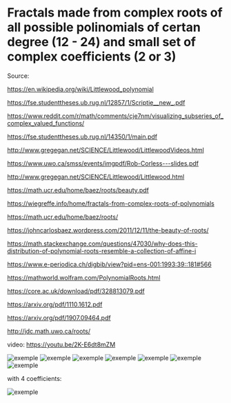 # Fractals made from complex roots of all possible polinomials of certan degree (12 - 24) and small set of complex coefficients (2 or 3)
 
 Source:
 
 https://en.wikipedia.org/wiki/Littlewood_polynomial
 
 https://fse.studenttheses.ub.rug.nl/12857/1/Scriptie__new_.pdf
 
 https://www.reddit.com/r/math/comments/cje7nm/visualizing_subseries_of_complex_valued_functions/
 
 https://fse.studenttheses.ub.rug.nl/14350/1/main.pdf
 
 http://www.gregegan.net/SCIENCE/Littlewood/LittlewoodVideos.html
 
 https://www.uwo.ca/smss/events/imgpdf/Rob-Corless---slides.pdf
 
 http://www.gregegan.net/SCIENCE/Littlewood/Littlewood.html
 
 https://math.ucr.edu/home/baez/roots/beauty.pdf
 
 https://wiegreffe.info/home/fractals-from-complex-roots-of-polynomials
 
 https://math.ucr.edu/home/baez/roots/
 
 https://johncarlosbaez.wordpress.com/2011/12/11/the-beauty-of-roots/
 
 https://math.stackexchange.com/questions/47030/why-does-this-distribution-of-polynomial-roots-resemble-a-collection-of-affine-i
 
 https://www.e-periodica.ch/digbib/view?pid=ens-001:1993:39::181#566
 
 https://mathworld.wolfram.com/PolynomialRoots.html
 
 https://core.ac.uk/download/pdf/328813079.pdf
 
 https://arxiv.org/pdf/1110.1612.pdf
 
 https://arxiv.org/pdf/1907.09464.pdf
 
 http://jdc.math.uwo.ca/roots/
 
 video: https://youtu.be/2K-E6dt8mZM
 
![exemple](https://i.imgur.com/IXH75LV.png)
![exemple](https://i.imgur.com/myk55YG.png)
![exemple](https://i.imgur.com/zbLSz5d.png)
![exemple](https://i.imgur.com/eaqUX22.png)
![exemple](https://i.imgur.com/U5aAoer.png)
![exemple](https://i.imgur.com/Jg87gil.png)
![exemple](https://i.imgur.com/KjY41Ah.png)

with 4 coefficients:

![exemple](https://i.imgur.com/qqArssw.png)
